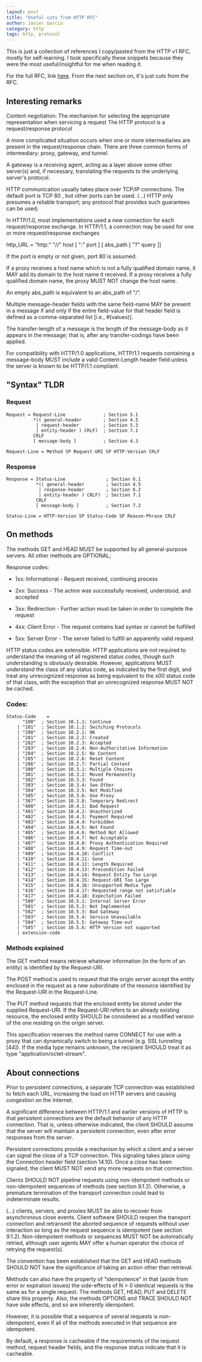 ```yaml
---
layout: post
title: "Useful cuts from HTTP RFC"
author: Javier García
category: http
tags: http, protocol
---
```


This is just a collection of references I copy/pasted from the HTTP v1 RFC, mostly
for self-learning. I took specifically these snippets because they were the most
useful/insightful for me when reading it.

For the full RFC, link [here][0]. From the next section on, it's just cuts from
the RFC.

## Interesting remarks

Content negotiation: The mechanism for selecting the appropriate representation when servicing a request
The HTTP protocol is a request/response protocol

A more complicated situation occurs when one or more intermediaries are present
in the request/response chain. There are three common forms of intermediary:
proxy, gateway, and tunnel.

A gateway is a receiving agent, acting as a layer above some other server(s)
and, if necessary, translating the requests to the underlying server's
protocol.

HTTP communication usually takes place over TCP/IP connections. The default
port is TCP 80 , but other ports can be used. (...) HTTP only presumes a
reliable transport; any protocol that provides such guarantees can be used;

In HTTP/1.0, most implementations used a new connection for each
request/response exchange. In HTTP/1.1, a connection may be used for one or
more request/response exchanges

http_URL = "http:" "//" host [ ":" port ] [ abs_path [ "?" query ]]

If the port is empty or not given, port 80 is assumed.

If a proxy receives a host name which is not a fully qualified domain name, it
MAY add its domain to the host name it received. If a proxy receives a fully
qualified domain name, the proxy MUST NOT change the host name.

An empty abs_path is equivalent to an abs_path of "/".

Multiple message-header fields with the same field-name MAY be present in a
message if and only if the entire field-value for that header field is defined
as a comma-separated list [i.e., #(values)].

The transfer-length of a message is the length of the message-body as it
appears in the message; that is, after any transfer-codings have been applied.

For compatibility with HTTP/1.0 applications, HTTP/1.1 requests containing a
message-body MUST include a valid Content-Length header field unless the server
is known to be HTTP/1.1 compliant.

## "Syntax" TLDR

### Request

```
Request = Request-Line              ; Section 5.1
          *(( general-header        ; Section 4.5
           | request-header         ; Section 5.3
           | entity-header ) CRLF)  ; Section 7.1
          CRLF
          [ message-body ]          ; Section 4.3

Request-Line = Method SP Request-URI SP HTTP-Version CRLF
```

### Response

```
Response = Status-Line               ; Section 6.1
           *(( general-header        ; Section 4.5
            | response-header        ; Section 6.2
            | entity-header ) CRLF)  ; Section 7.1
           CRLF
           [ message-body ]          ; Section 7.2

Status-Line = HTTP-Version SP Status-Code SP Reason-Phrase CRLF
```

## On methods

The methods GET and HEAD MUST be supported by all general-purpose servers. All
other methods are OPTIONAL;

Response codes:

- 1xx: Informational - Request received, continuing process

- 2xx: Success - The action was successfully received,
  understood, and accepted

- 3xx: Redirection - Further action must be taken in order to
  complete the request

- 4xx: Client Error - The request contains bad syntax or cannot
  be fulfilled

- 5xx: Server Error - The server failed to fulfill an apparently
  valid request

HTTP status codes are extensible. HTTP applications are not required to
understand the meaning of all registered status codes, though such
understanding is obviously desirable. However, applications MUST understand the
class of any status code, as indicated by the first digit, and treat any
unrecognized response as being equivalent to the x00 status code of that class,
with the exception that an unrecognized response MUST NOT be cached.

### Codes:

```
Status-Code    =
      "100"  ; Section 10.1.1: Continue
    | "101"  ; Section 10.1.2: Switching Protocols
    | "200"  ; Section 10.2.1: OK
    | "201"  ; Section 10.2.2: Created
    | "202"  ; Section 10.2.3: Accepted
    | "203"  ; Section 10.2.4: Non-Authoritative Information
    | "204"  ; Section 10.2.5: No Content
    | "205"  ; Section 10.2.6: Reset Content
    | "206"  ; Section 10.2.7: Partial Content
    | "300"  ; Section 10.3.1: Multiple Choices
    | "301"  ; Section 10.3.2: Moved Permanently
    | "302"  ; Section 10.3.3: Found
    | "303"  ; Section 10.3.4: See Other
    | "304"  ; Section 10.3.5: Not Modified
    | "305"  ; Section 10.3.6: Use Proxy
    | "307"  ; Section 10.3.8: Temporary Redirect
    | "400"  ; Section 10.4.1: Bad Request
    | "401"  ; Section 10.4.2: Unauthorized
    | "402"  ; Section 10.4.3: Payment Required
    | "403"  ; Section 10.4.4: Forbidden
    | "404"  ; Section 10.4.5: Not Found
    | "405"  ; Section 10.4.6: Method Not Allowed
    | "406"  ; Section 10.4.7: Not Acceptable
    | "407"  ; Section 10.4.8: Proxy Authentication Required
    | "408"  ; Section 10.4.9: Request Time-out
    | "409"  ; Section 10.4.10: Conflict
    | "410"  ; Section 10.4.11: Gone
    | "411"  ; Section 10.4.12: Length Required
    | "412"  ; Section 10.4.13: Precondition Failed
    | "413"  ; Section 10.4.14: Request Entity Too Large
    | "414"  ; Section 10.4.15: Request-URI Too Large
    | "415"  ; Section 10.4.16: Unsupported Media Type
    | "416"  ; Section 10.4.17: Requested range not satisfiable
    | "417"  ; Section 10.4.18: Expectation Failed
    | "500"  ; Section 10.5.1: Internal Server Error
    | "501"  ; Section 10.5.2: Not Implemented
    | "502"  ; Section 10.5.3: Bad Gateway
    | "503"  ; Section 10.5.4: Service Unavailable
    | "504"  ; Section 10.5.5: Gateway Time-out
    | "505"  ; Section 10.5.6: HTTP Version not supported
    | extension-code
```

### Methods explained

The GET method means retrieve whatever information (in the form of an entity)
is identified by the Request-URI.

The POST method is used to request that the origin server accept the entity
enclosed in the request as a new subordinate of the resource identified by the
Request-URI in the Request-Line.

The PUT method requests that the enclosed entity be stored under the supplied
Request-URI. If the Request-URI refers to an already existing resource, the
enclosed entity SHOULD be considered as a modified version of the one residing
on the origin server.

This specification reserves the method name CONNECT for use with a proxy that
can dynamically switch to being a tunnel (e.g. SSL tunneling [44]).
If the media type remains unknown, the recipient SHOULD treat it as type
"application/octet-stream".

## About connections

Prior to persistent connections, a separate TCP connection was established to
fetch each URL, increasing the load on HTTP servers and causing congestion on
the Internet.

A significant difference between HTTP/1.1 and earlier versions of HTTP is that
persistent connections are the default behavior of any HTTP connection. That
is, unless otherwise indicated, the client SHOULD assume that the server will
maintain a persistent connection, even after error responses from the server.

Persistent connections provide a mechanism by which a client and a server can
signal the close of a TCP connection. This signaling takes place using the
Connection header field (section 14.10). Once a close has been signaled, the
client MUST NOT send any more requests on that connection.

Clients SHOULD NOT pipeline requests using non-idempotent methods or
non-idempotent sequences of methods (see section 9.1.2). Otherwise, a premature
termination of the transport connection could lead to indeterminate results.

(...) clients, servers, and proxies MUST be able to recover from asynchronous
close events. Client software SHOULD reopen the transport connection and
retransmit the aborted sequence of requests without user interaction so long as
the request sequence is idempotent (see section 9.1.2). Non-idempotent methods
or sequences MUST NOT be automatically retried, although user agents MAY offer
a human operator the choice of retrying the request(s).

The convention has been established that the GET and HEAD methods SHOULD NOT
have the significance of taking an action other than retrieval.

Methods can also have the property of "idempotence" in that (aside from error
or expiration issues) the side-effects of N > 0 identical requests is the same
as for a single request. The methods GET, HEAD, PUT and DELETE share this
property. Also, the methods OPTIONS and TRACE SHOULD NOT have side effects, and
so are inherently idempotent.

However, it is possible that a sequence of several requests is non- idempotent,
even if all of the methods executed in that sequence are idempotent.

By default, a response is cacheable if the requirements of the request method,
request header fields, and the response status indicate that it is cacheable.

[0]: https://tools.ietf.org/html/rfc2616
